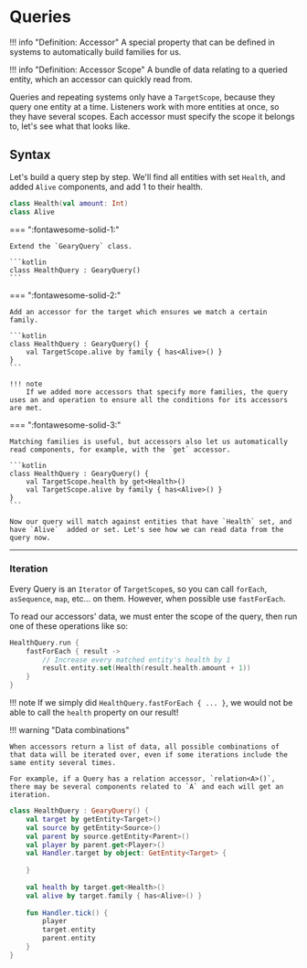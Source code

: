 # Queries

!!! info "Definition: Accessor"
    A special property that can be defined in systems to automatically build families for us.

!!! info "Definition: Accessor Scope"
    A bundle of data relating to a queried entity, which an accessor can quickly read from.

Queries and repeating systems only have a `TargetScope`, because they query one entity at a time. Listeners work with more entities at once, so they have several scopes. Each accessor must specify the scope it belongs to, let's see what that looks like.

## Syntax

Let's build a query step by step. We'll find all entities with set `Health`, and added `Alive` components, and add 1 to their health.

```kotlin
class Health(val amount: Int)
class Alive
```

=== ":fontawesome-solid-1:"

    Extend the `GearyQuery` class.

    ```kotlin
    class HealthQuery : GearyQuery()
    ```

=== ":fontawesome-solid-2:"

    Add an accessor for the target which ensures we match a certain family.

    ```kotlin
    class HealthQuery : GearyQuery() {
        val TargetScope.alive by family { has<Alive>() }
    }
    ```
    
    !!! note
        If we added more accessors that specify more families, the query uses an and operation to ensure all the conditions for its accessors are met. 

=== ":fontawesome-solid-3:"

    Matching families is useful, but accessors also let us automatically read components, for example, with the `get` accessor.

    ```kotlin
    class HealthQuery : GearyQuery() {
        val TargetScope.health by get<Health>()
        val TargetScope.alive by family { has<Alive>() }
    }
    ```

    Now our query will match against entities that have `Health` set, and have `Alive`  added or set. Let's see how we can read data from the query now.

---

### Iteration

Every Query is an `Iterator` of `TargetScope`s, so you can call `forEach`, `asSequence`, `map`, etc... on them. However, when possible use `fastForEach`.

To read our accessors' data, we must enter the scope of the query, then run one of these operations like so:

```kotlin
HealthQuery.run {
    fastForEach { result ->
        // Increase every matched entity's health by 1
        result.entity.set(Health(result.health.amount + 1))
    }
}
```

!!! note
    If we simply did `HealthQuery.fastForEach { ... }`, we would not be able to call the `health` property on our result!

!!! warning "Data combinations"

    When accessors return a list of data, all possible combinations of that data will be iterated over, even if some iterations include the same entity several times.
    
    For example, if a Query has a relation accessor, `relation<A>()`, there may be several components related to `A` and each will get an iteration.

```kotlin
class HealthQuery : GearyQuery() {
    val target by getEntity<Target>()
    val source by getEntity<Source>()
    val parent by source.getEntity<Parent>()
    val player by parent.get<Player>()
    val Handler.target by object: GetEntity<Target> {
        
    }
    
    val health by target.get<Health>()
    val alive by target.family { has<Alive>() }
    
    fun Handler.tick() {
        player
        target.entity
        parent.entity
    }
}
```
